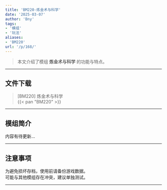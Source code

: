 ```yaml
---
title: 'BM220-炼金术与科学'
date: '2025-03-07'
author: 'Bny'
tags:
- '模组'
- '玩法'
aliases:
- 'BM220'
url: '/p/168/'
---
```


> 本文介绍了模组 **炼金术与科学** 的功能与特点。

---

## 文件下载

> [BM220] 炼金术与科学  
{{< pan "BM220" >}}  

---

## 模组简介

>  
内容有待更新...  

---

## 注意事项

>  
为避免损坏存档，使用前请备份游戏数据。  
可能与其他模组存在冲突，建议单独测试。  

---

